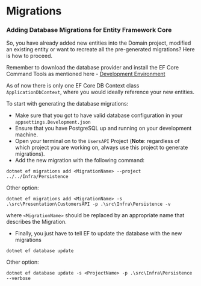 # Migrations

### Adding Database Migrations for Entity Framework Core

So, you have already added new entities into the Domain project, modified an existing entity or want to recreate all the
pre-generated migrations? Here is how to proceed.

Remember to download the database provider and install the EF Core Command Tools as mentioned
here - [Development Environment](development-environment.md)

As of now there is only one EF Core DB Context class `ApplicationDbContext`, where you would ideally reference your new
entities.

To start with generating the database migrations:

- Make sure that you got to have valid database configuration in your `appsettings.Development.json`
- Ensure that you have PostgreSQL up and running on your development machine.
- Open your terminal on to the `UsersAPI` Project (**Note**: regardless of which project you are working on, always use
  this
  project to generate migrations).
- Add the new migration with the following command:

```
dotnet ef migrations add <MigrationName> --project ../../Infra/Persistence
```

Other option:
```
dotnet ef migrations add <MigrationName> -s .\src\Presentation\CustomersAPI -p .\src\Infra\Persistence -v 
```

where `<MigrationName>` should be replaced by an appropriate name that describes the Migration.

- Finally, you just have to tell EF to update the database with the new migrations

```
dotnet ef database update
```

Other option:
```
dotnet ef database update -s <ProjectName> -p .\src\Infra\Persistence --verbose 
```
